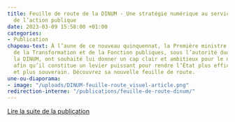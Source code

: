 ```yaml
---
title: Feuille de route de la DINUM - Une stratégie numérique au service de l'efficacité
  de l’action publique
date: 2023-03-09 15:58:00 +01:00
categories:
- Publication
chapeau-text: À l’aune de ce nouveau quinquennat, la Première ministre et le ministre
  de la Transformation et de la Fonction publiques, sous l’autorité duquel est placée
  la DINUM, ont souhaité lui donner un cap clair et ambitieux pour le numérique public
  afin qu’il constitue un levier puissant pour rendre l’État plus efficace, plus simple
  et plus souverain. Découvrez sa nouvelle feuille de route.
une-ou-diaporama:
- image: "/uploads/DINUM-feuille-route_visuel-article.png"
redirection-interne: "/publications/feuille-de-route-dinum/"
---
```


<div class="lien-important"><p><a href="/publications/feuille-de-route-dinum/">Lire la suite de la publication</a></p></div>